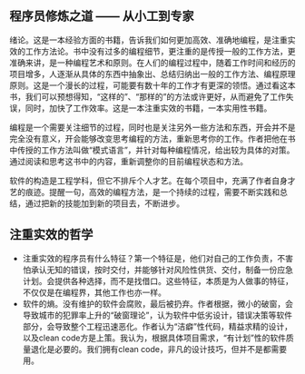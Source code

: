 ## 程序员修炼之道 —— 从小工到专家
绪论。这是一本经验方面的书籍，告诉我们如何更加高效、准确地编程，是注重实效的工作方法论。书中没有过多的编程细节，更注重的是传授一般的工作方法，更准确来讲，是一种编程艺术和原则。在人们的编程过程中，随着工作时间和经历的项目增多，人逐渐从具体的东西中抽象出、总结归纳出一般的工作方法、编程原理原则。这是一个漫长的过程，可能要有数十年的工作才有更深的领悟。通过看这本书，我们可以预想得知，“这样的”、“那样的”的方法或许更好，从而避免了工作失误，同时，加快了工作效率。这是一本注重实效的书籍，一本实用性书籍。

编程是一个需要关注细节的过程，同时也是关注另外一些方法和东西，开会并不是完全没有意义，开会能够改变思考编程的方法，重新思考你的工作。作者把他在书中传授的工作方法叫做“模式语言”，并针对每种编程情况，给出较为具体的对策。通过阅读和思考这书中的内容，重新调整你的目前编程状态和方法。

软件的构造是工程学科，但它不排斥个人才艺。在每个项目中，充满了作者自身才艺的痕迹。提醒一句，高效的编程方法，是一个持续的过程，需要不断实践和总结，通过把新的技能加到新的项目去，不断进步。

## 注重实效的哲学
- 注重实效的程序员有什么特征？第一个特征是，他们对自己的工作负责，不害怕承认无知的错误，按时交付，并能够针对风险性供货、交付，制备一份应急计划。会提供各种选择，而不是找借口。这些特征，本质是为人做事的特征，不仅仅是在编程界，其他工作也亦一样。
- 软件的熵。没有维护的软件会腐败，最后被扔弃。作者根据，微小的破窗，会导致城市的犯罪率上升的“破窗理论”，认为软件中低劣设计，错误决策等软件部分，会导致整个工程迅速恶化。作者认为“洁癖”性代码，精益求精的设计，以及clean code方是上策。我认为，根据具体项目需求，“有计划”性的软件质量退化是必要的。我们拥有clean code，非凡的设计技巧，但并不是都需要用。
